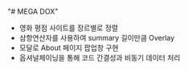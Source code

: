 "# MEGA DOX"

- 영화 평점 사이트를 장르별로 정렬
- 삼항연산자를 사용하여 summary 길이만큼 Overlay
- 모달로 About 페이지 팝업창 구현
- 옵셔널체이닝을 통해 코드 간결성과 비동기 데이터 처리
